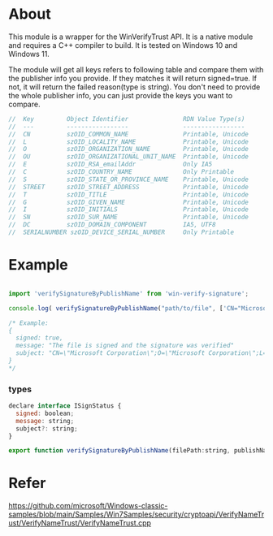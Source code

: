 About
=====

This module is a wrapper for the WinVerifyTrust API. It is a native module and requires a C++ compiler to build. It is tested on Windows 10 and Windows 11.

The module will get all keys refers to following table and compare them with the publisher info you provide. If they matches it will return signed=true. If not, it will return the failed reason(type is string). You don't need to provide the whole publisher info, you can just provide the keys you want to compare.

```js
//  Key         Object Identifier               RDN Value Type(s)
//  ---         -----------------               -----------------
//  CN          szOID_COMMON_NAME               Printable, Unicode
//  L           szOID_LOCALITY_NAME             Printable, Unicode
//  O           szOID_ORGANIZATION_NAME         Printable, Unicode
//  OU          szOID_ORGANIZATIONAL_UNIT_NAME  Printable, Unicode
//  E           szOID_RSA_emailAddr             Only IA5
//  C           szOID_COUNTRY_NAME              Only Printable
//  S           szOID_STATE_OR_PROVINCE_NAME    Printable, Unicode
//  STREET      szOID_STREET_ADDRESS            Printable, Unicode
//  T           szOID_TITLE                     Printable, Unicode
//  G           szOID_GIVEN_NAME                Printable, Unicode
//  I           szOID_INITIALS                  Printable, Unicode
//  SN          szOID_SUR_NAME                  Printable, Unicode
//  DC          szOID_DOMAIN_COMPONENT          IA5, UTF8
//  SERIALNUMBER szOID_DEVICE_SERIAL_NUMBER     Only Printable
```


Example
=======

```js

import 'verifySignatureByPublishName' from 'win-verify-signature';

console.log( verifySignatureByPublishName("path/to/file", ['CN="Microsoft Corporation",O="Microsoft Corporation",L=Redmond,S=Washington,C=US"'])); 

/* Example: 
{
  signed: true,
  message: "The file is signed and the signature was verified"
  subject: "CN=\"Microsoft Corporation\";O=\"Microsoft Corporation\";L=\"Redmond\";S=\"Washington\";C=\"US\";"
}
*/
```

### types

```js
declare interface ISignStatus {
  signed: boolean;
  message: string;
  subject?: string;
}

export function verifySignatureByPublishName(filePath:string, publishNames:string[]):ISignStatus
```

# Refer
https://github.com/microsoft/Windows-classic-samples/blob/main/Samples/Win7Samples/security/cryptoapi/VerifyNameTrust/VerifyNameTrust/VerifyNameTrust.cpp
